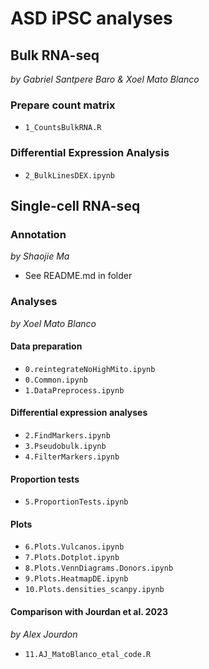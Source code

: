 # ASD iPSC analyses

## Bulk RNA-seq
_by Gabriel Santpere Baro & Xoel Mato Blanco_

### Prepare count matrix
- `1_CountsBulkRNA.R`

### Differential Expression Analysis
- `2_BulkLinesDEX.ipynb`

## Single-cell RNA-seq

### Annotation
_by Shaojie Ma_
- See README.md in folder

### Analyses
_by Xoel Mato Blanco_

#### Data preparation
- `0.reintegrateNoHighMito.ipynb`
- `0.Common.ipynb`
- `1.DataPreprocess.ipynb`

#### Differential expression analyses
- `2.FindMarkers.ipynb`
- `3.Pseudobulk.ipynb`
- `4.FilterMarkers.ipynb`

#### Proportion tests
- `5.ProportionTests.ipynb`

#### Plots
- `6.Plots.Vulcanos.ipynb`
- `7.Plots.Dotplot.ipynb`
- `8.Plots.VennDiagrams.Donors.ipynb`
- `9.Plots.HeatmapDE.ipynb`
- `10.Plots.densities_scanpy.ipynb`

#### Comparison with Jourdan et al. 2023
_by Alex Jourdon_
- `11.AJ_MatoBlanco_etal_code.R`
